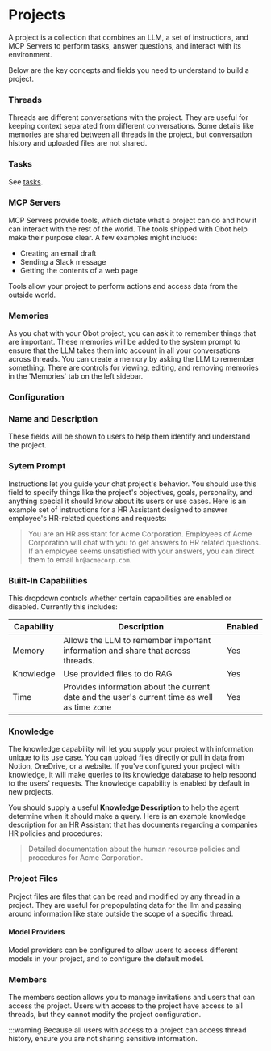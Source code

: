 # Projects

A project is a collection that combines an LLM, a set of instructions, and MCP Servers to perform tasks, answer questions, and interact with its environment.

Below are the key concepts and fields you need to understand to build a project.

### Threads

Threads are different conversations with the project. They are useful for keeping context separated from different conversations. Some details like memories are shared between all threads in the project, but conversation history and uploaded files are not shared.

### Tasks

See [tasks](03-tasks.md).

### MCP Servers

MCP Servers provide tools, which dictate what a project can do and how it can interact with the rest of the world. The tools shipped with Obot help make their purpose clear. A few examples might include:

- Creating an email draft
- Sending a Slack message
- Getting the contents of a web page

Tools allow your project to perform actions and access data from the outside world.

### Memories

As you chat with your Obot project, you can ask it to remember things that are important. These memories will be added to the system prompt to ensure that the LLM takes them into account in all your conversations across threads. You can create a memory by asking the LLM to remember something. There are controls for viewing, editing, and removing memories in the 'Memories' tab on the left sidebar.

### Configuration

### Name and Description

These fields will be shown to users to help them identify and understand the project.

### Sytem Prompt

Instructions let you guide your chat project's behavior.
You should use this field to specify things like the project's objectives, goals, personality, and anything special it should know about its users or use cases.
Here is an example set of instructions for a HR Assistant designed to answer employee's HR-related questions and requests:

> You are an HR assistant for Acme Corporation. Employees of Acme Corporation will chat with you to get answers to HR related questions. If an employee seems unsatisfied with your answers, you can direct them to email `hr@acmecorp.com`.


### Built-In Capabilities

This dropdown controls whether certain capabilities are enabled or disabled. Currently this includes:

| Capability | Description | Enabled |
| -----------|-------------|---------|
| Memory | Allows the LLM to remember important information and share that across threads. | Yes |
| Knowledge | Use provided files to do RAG | Yes |
| Time | Provides information about the current date and the user's current time as well as time zone | Yes |

### Knowledge

The knowledge capability will let you supply your project with information unique to its use case.
You can upload files directly or pull in data from Notion, OneDrive, or a website.
If you've configured your project with knowledge, it will make queries to its knowledge database to help respond to the users' requests. The knowledge capability is enabled by default in new projects.

You should supply a useful **Knowledge Description** to help the agent determine when it should make a query.
Here is an example knowledge description for an HR Assistant that has documents regarding a companies HR policies and procedures:

> Detailed documentation about the human resource policies and procedures for Acme Corporation.

### Project Files

Project files are files that can be read and modified by any thread in a project. They are useful for prepopulating data for the llm and passing around information like state outside the scope of a specific thread.

#### Model Providers

Model providers can be configured to allow users to access different models in your project, and to configure the default model.

### Members

The members section allows you to manage invitations and users that can access the project. Users with access to the project have access to all threads, but they cannot modify the project configuration.

:::warning
Because all users with access to a project can access thread history, ensure you are not sharing sensitive information.